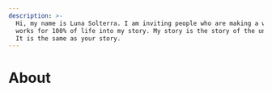 ```yaml
---
description: >-
  Hi, my name is Luna Solterra. I am inviting people who are making a world that
  works for 100% of life into my story. My story is the story of the universe.
  It is the same as your story.
---
```


# About

